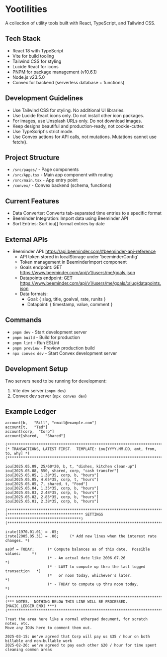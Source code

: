 # Yootilities

A collection of utility tools built with React, TypeScript, and Tailwind CSS.

## Tech Stack

- React 18 with TypeScript
- Vite for build tooling
- Tailwind CSS for styling
- Lucide React for icons
- PNPM for package management (v10.6.1)
- Node.js v23.5.0
- Convex for backend (serverless database + functions)

## Development Guidelines

- Use Tailwind CSS for styling. No additional UI libraries.
- Use Lucide React icons only. Do not install other icon packages.
- For images, use Unsplash URLs only. Do not download images.
- Keep designs beautiful and production-ready, not cookie-cutter.
- Use TypeScript's strict mode.
- Use Convex actions for API calls, not mutations. Mutations cannot use fetch().

## Project Structure

- `/src/pages/` - Page components
- `/src/App.tsx` - Main app component with routing
- `/src/main.tsx` - App entry point
- `/convex/` - Convex backend (schema, functions)

## Current Features

- Data Converter: Converts tab-separated time entries to a specific format
- Beeminder Integration: Import data using Beeminder API
- Sort Entries: Sort iou[] format entries by date

## External APIs

- Beeminder API: https://api.beeminder.com/#beeminder-api-reference
  - API token stored in localStorage under 'beeminderConfig'
  - Token management in BeeminderImport component
  - Goals endpoint: GET https://www.beeminder.com/api/v1/users/me/goals.json
  - Datapoints endpoint: GET https://www.beeminder.com/api/v1/users/me/goals/:slug/datapoints.json
  - Data formats:
    - Goal: { slug, title, goalval, rate, runits }
    - Datapoint: { timestamp, value, comment }

## Commands

- `pnpm dev` - Start development server
- `pnpm build` - Build for production
- `pnpm lint` - Run ESLint
- `pnpm preview` - Preview production build
- `npx convex dev` - Start Convex development server

## Development Setup

Two servers need to be running for development:
1. Vite dev server (`pnpm dev`)
2. Convex dev server (`npx convex dev`)

## Example Ledger

```
account[b,   "Bill", "email@example.com"]
account[t,   "Ted"]
account[corp,  "Corp"]
account[shared,   "Shared"]

(******************************************************************************)
(* TRANSACTIONS, LATEST FIRST.  TEMPLATE: iou[YYYY.MM.DD, amt, from, to, why] *)
(******************************************************************************)

iou[2025.05.09, 25/60*20, b, t, "dishes, kitchen clean-up"]
iou[2025.05.08, 550, shared, corp, "cash transfer"]
iou[2025.05.05, 1.38*35, corp, b, "hours"]
iou[2025.05.05, 4.65*35, corp, t, "hours"]
iou[2025.05.05, 7, shared, t, "Food"]
iou[2025.05.04, 1.35*35, corp, b, "hours"]
iou[2025.05.03, 2.48*35, corp, b, "hours"]
iou[2025.05.02, 2.85*35, corp, b, "hours"]
iou[2025.05.01, 2.38*35, corp, b, "hours"]

(******************************************************************************)
(********************************** SETTINGS **********************************)
(******************************************************************************)

irate[1970.01.01] = .05;
irate[2005.05.31] = .06;     (* Add new lines when the interest rate changes. *)

asOf = TODAY;      (* Compute balances as of this date.  Possible values:     *)
                   (* - An actual date like 2006.07.26                        *)
                   (* - LAST to compute up thru the last logged transaction   *)
                   (*   or noon today, whichever's later.                     *)
                   (* - TODAY to compute up thru noon today.                  *)

(******************************************************************************)
(*** NOTES.  NOTHING BELOW THIS LINE WILL BE PROCESSED.  [MAGIC_LEDGER_END] ***)
(******************************************************************************)

Treat the area here like a normal etherpad document, for scratch notes, etc.
Move any IOUs here to comment them out.

2025-03-15: We've agreed that Corp will pay us $35 / hour on both billable and non-bullable work
2025-02-26: we've agreed to pay each other $20 / hour for time spent
cleaning common areas

```
